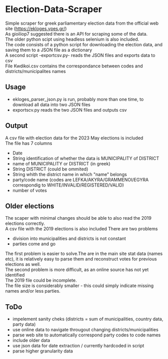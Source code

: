 # Election-Data-Scraper
Simple scraper for greek parliamentary election data from the official web site (https://ekloges.ypes.gr/)  
As  gioiliop7   suggested there is an API for scraping some of the data.  
The older python scipt using headless selenium is also included.  
The code consists of a  python script for downloading the election data, and saving them to a JSON file as a dictionary  
A second script -exportcsv.py- reads the JSON files and exports data to csv  
File Kwdikoi.csv contains the correspondance between codes and districts/municipalites names
## Usage
* ekloges_parser_json.py is run, probably more than one time, to download all data into two JSON files
* exportscv.py reads the two JSON files and outputs csv
## Output
A csv file with election data for the 2023 May elections is included  
The file has 7 columns
* Date
* String identification of whether the data is MUNICIPALITY of DISTRICT
* name of MUNICIPALITY or DISTRICT (in greek)
* String DISTRICT (could be ommited)
* String whith the district name in which "name" belongs
* party/code name (codes are LEFKA/AKYRA/GRAMMENOI/EGYRA correspondig to WHITE/INVALID/REGISTERED/VALID)
* number of votes
## Older elections 
The scaper with minimal changes should be able to also read the 2019 elections correctly.  
A csv file with the 2019 elections is also included
There are two problems
* division into municipalities and districts is not constant
* parties come and go

The first problem is easier to solve.The are in the main site stat data (names etc), it is relatively easy to parse them and reconstruct votes for previous elections as well.  
The second problem is more difficult, as an online source has not yet identified  
The 2019 file could be incomplete.  
The file size is considerably smaller - this could simply indicate missing names and/or less parties.
## ToDo
* impelement sanity cheks (districts = sum of municipalities, country data, party data)
* use online data to navigate througout changing districts/municipalities
* parse web site to automatically correspond party codes  to code names
* include older data
* use json data for date extraction / currently hardcoded in script
* parse higher granularity data 
